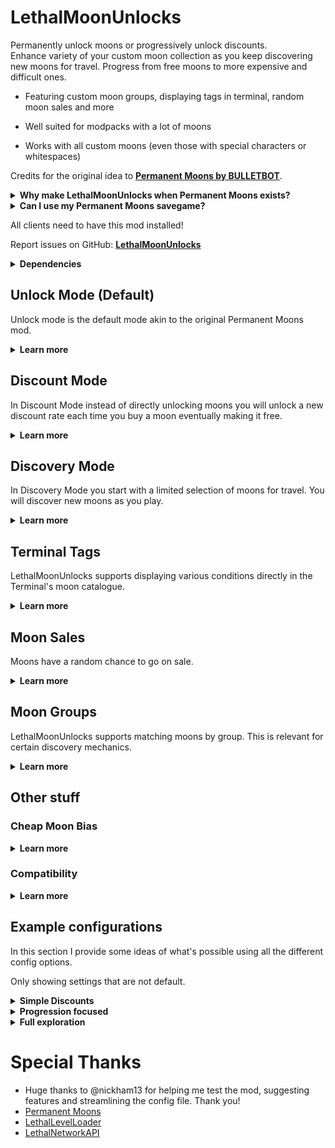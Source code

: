 # LethalMoonUnlocks

Permanently unlock moons or progressively unlock discounts.  
Enhance variety of your custom moon collection as you keep discovering new moons for travel.
Progress from free moons to more expensive and difficult ones.

- Featuring custom moon groups, displaying tags in terminal, random moon sales and more  

- Well suited for modpacks with a lot of moons  

- Works with all custom moons (even those with special characters or whitespaces)


Credits for the original idea to [**Permanent Moons by BULLETBOT**](https://thunderstore.io/c/lethal-company/p/BULLETBOT/Permanent_Moons/).
<details>
	<summary><strong>Why make LethalMoonUnlocks when Permanent Moons exists?</strong></summary>

Unfortunately Permanent Moons is not maintained anymore and has some issues with certain custom moons (`Atlas Abyss`, `Outpost-31`, ..) due to their names.  
This was really bugging me in my personal modpack where all the moon prices were balanced around permanently unlocking them.  
So I took this as a learning opportunity. 
</details>

<details>
	<summary><strong>Can I use my Permanent Moons savegame?</strong></summary>

Yes, LethalMoonUnlocks automatically imports your Permanent Moons data from existing save files when you load into them.  
Any data for moons that are not installed (or enabled) at the time or can't be matched for other reasons will be discarded.  

You can uninstall Permanent Moons directly after installing this. There's no need to start the game with both installed once or anything like that.

</details>

All clients need to have this mod installed!

Report issues on GitHub: [**LethalMoonUnlocks**](https://github.com/YoBii/LethalMoonUnlocks)

<details>
	<summary><strong>Dependencies</strong></summary>

- LethalNetwork API - Used for sending data between host and clients.
- LLL - used for changing moon prices and visibility (discoverability), as well as adding tags to the moon catalogue.

If you don't use LLL, you don't have custom moons, so you can use Permanent Moons (link above) just fine.
</details>


## Unlock Mode (Default)
Unlock mode is the default mode akin to the original Permanent Moons mod.
<details>
  <summary><strong style="">Learn more</strong></summary>
<br>

In Unlock Mode you unlock paid moons by routing to them once. From that point on the moon will be free to route to. 

There are config options available to customize your experience in Unlock Mode.  
Read this section for more information.

### (Optional) Unlocks Expire
You can set unlocks to expire. This means you can only make use of an unlock a limited number of times.  
Once you unlocked a moon you can route to it for free. Every time you do your unlock comes closer to expiring.  
After the set limit of uses has been reached, the unlock expires - resetting the moon to its original price.

### Discovery Mode related
These options provide customization for when you're using Unlock Mode together with Discovery Mode.  
For more information read the section about [**Discovery Mode**](#discovery-mode).
<details>
  <summary>Show discovery related options</summary>

#### (Optional) Unlocked Moons are Permanently Discovered
When a moon is unlocked it will be permanently discovered. That means it's added to the moons available in the Terminal's moon catalogue - on top of your base selection.  
Essentially this will make it so any moon you've unlocked will always be available for travel in Discovery Mode.

#### (Optional) Reset Permanent Discoveries on Expiry
When the unlock for a permanently discovered moon expires it will also reset that moon's permanent discovery status making it disappear from the moon catalogue.  
> This is the only way permanent discoveries can vanish during a run making it useful to increase variety in the late game.
</details>

### (Optional) Quota Unlocks
Quota Unlocks are a mechanic that rewards your for meeting the quota by granting random unlocks for free.  
<details>
  <summary>Quota Unlock Configuration</summary>

- set the chance to trigger Quota Unlocks
- set a min and max for the amount of moons to unlock when triggered
- limit Quota Unlocks to moons up to a certain price
- limit the total number of times Quota Unlocks can be triggered
</details>

</details>

## Discount Mode
In Discount Mode instead of directly unlocking moons you will unlock a new discount rate each time you buy a moon eventually making it free.  
<details>
  <summary><strong style="">Learn more</strong></summary>
<br>

Discount Mode provides a middle-ground for when you think directly unlocking moons is a bit too easy or just doesn't fit your balancing.  

There are config options available to customize your experience in Discount Mode.  
Read this section for more information.

### Discount rates
Moons will progress through a configurable list of discount rates. With each discount received the next rate is unlocked.  
You can set up as many discount rates as you like and they don't necessarily have to go from low to high.

For example you could set up discounts so that moons are 50% off after your first purchase, 75% after the second and free after the third.
That would be achieved by setting the discount rates config option to `50,75,100`.
> Typically the final rate would be 100 - making the moon free like a normal 'Unlock'.  

### (Optional) Discounts Expire
You can set discounts to expire. This means you can only make use of a fully discounted moon a limited number of times.  
Once a moon is fully discounted you can route to it for free. Every time you do your discount comes closer to expiring.  
After the set limit of uses has been reached, the discount expires - resetting the moon to its original price.
> This option requires you to set up discount rates so that the final rate is free (100)

### Discovery Mode related
These options provide customization for when you're using Discount Mode together with Discovery Mode.  
For more information read the section about [**Discovery Mode**](#discovery-mode).

<details>
  <summary>Show discovery related options</summary>

#### (Optional) Discounted Moons are Permanently Discovered
When a moon is discounted it will be permanently discovered. That means it's added to the moons available in the Terminal's moon catalogue - on top of your base selection.  
Essentially this will make it so any moon you've unlocked a discount for will always be available for travel in Discovery Mode.

#### (Optional) Reset Permanent Discoveries on Expiry
When the discount for a permanently discovered moon expires it will also reset that moon's permanent discovery status making it disappear from the moon catalogue.  
> This is the only way permanent discoveries can vanish during a run making it useful to increase variety in the late game.
</details>

### (Optional) Quota Discounts
Quota Discounts are a mechanic that rewards your for meeting the quota by granting random discounts for free.  
<details>
  <summary>Quota Discounts Configuration</summary>

- set the chance to trigger Quota Discounts
- set a min and max for the amount of moons to receive a discount (rate) when triggered
- limit the total number of times Quota Unlocks can be triggered
</details>

### (Optional) Quota Full Discounts
Quota Full Discounts are a mechanic that rewards your for meeting the quota by unlocking the final discount rate for random moons for free.  
<details>
	<summary>Quota Discounts Configuration</summary>

- set the chance to trigger Quota Full Discounts
- set a min and max for the amount of moons receive the final discount rate when triggered
- limit Quota Full Discounts to moons up to a certain price
- limit the total number of times Quota Full Discounts can be triggered
</details>

</details>


## Discovery Mode
In Discovery Mode you start with a limited selection of moons for travel. You will discover new moons as you play.
<details>
  <summary><strong style="">Learn more</strong></summary>
<br>

The configuration options for this mode are plentiful.  
Read this section for more information on Discovery mode.

### General
Discovery Mode is all about exploration and progression and synergizes very well with having a lot of custom moons.  

There are various ways to discover new moons - adding a completely new aspect to the game: *Moon Progression*
New moons can be discovered regularly, as a reward, randomly - or any combination of those.

There's even support for moon group matching using custom defined groups.
This means you can set up your own moon groups (galaxies, solar systems, tiers, etc.) and when you travel to a moon you might discover more moons of the same group.

But first let's start with the basics or rather - the base selections.  

### Base Selections (Moon rotation)
When you start a new game in Discovery Mode your selection of moons available for travel in the Terminal's moon catalogue are limited.  
How many moons are available is determined by your moon base counts. There are three:
- Free moons (every moon that has a original route price of 0 credits)
- Dynamic free moons (every moon that currently has a route price of 0 credits)
- Paid moons

You can configure the base count for each of those and you can also have them increase every time the current selection (or rotation) is shuffled.

### Shuffling
By default every time a new quota begins the moon rotation will be shuffled i.e. the current selection is discarded and new moons will be randomly selected.  
You have options to change this to shuffle every day instead or never shuffle at all.

### Discovered moons (Discoveries)
Every moon available for travel in the Terminal is considered a discovered moon - including the base selections.  
However as mentioned before there are more ways to discover moons that that. Those will be added on top of your base selection.
They will *also vanish* when the rotation is shuffled. That is unless.. you make them permanent.

### Permanently Discovered Moons (Permanent Discoveries)
Permanently discovered moons are just that - permanent. Meaning they are added on top of your base selection but *do not* vanish on shuffle.  
Moons can be permanently discovered in various ways and this ultimately depends on your configuration. 

It could be
- making discoveries permanent by unlocking them (or unlocking a discount)
- making discoveries permanent by landing a set number of times
- making discoveries granted by a certain mechanic permanent

Of course in the same way you can also permanently discover moons from the base selections.

Permanent discoveries allow you to pick moons from your current rotation and keep them around for the rest of the run.
> Combined with the discovery mechanics below this allows for granting more and more additional discoveries as the quota progresses but in order to keep any of them, you have to purchase them.
> This can incentivize buying moons even several days into a quota. Especially when combined with [Moon Sales](#moon-sales)

The only way permanent discoveries can vanish are the options associated with unlocks and discounts expiring.
> This can enhance variety in the late game

### (Optional) Quota Discoveries
Quota Discoveries are a mechanic that rewards your for meeting the quota by granting one or more moon discoveries.  
<details>
	<summary>Quota Discoveries Configuration</summary>

- set the chance to trigger Quota Discoveries
- set a min and max for the amount of moons discovered
- make moons discovered this way permanent discoveries
</details>

### (Optional) Travel Discoveries
Travel Discoveries are a mechanic that randomly grants moon discoveries as you route and travel to paid moons.
<details>
	<summary>Travel Discoveries Configuration</summary>

- set the chance to trigger a Travel Discovery
- set a min and max for the amount of moons discovered
- make moons discovered this way permanent discoveries
- prefer discovering moons that belong to the same group as the one you've routed to (see [Moon Groups](#moon-groups))
</details>

### (Optional) New Day Discoveries
New Day Discoveries are a mechanic that randomly grants moons when a new day begins.
<details>
	<summary>New Day Discoveries Configuration</summary>

- set the chance to trigger a New Day Discovery
- set a min and max for the amount of moons discovered
- make moons discovered this way permanent discoveries
- prefer discovering moons that belong to the same group as the one you're currently located at (see [Moon Groups](#moon-groups))
</details>

</details>

## Terminal Tags
LethalMoonUnlocks supports displaying various conditions directly in the Terminal's moon catalogue.
<details>
  <summary><strong style="">Learn more</strong></summary>
<br>

Terminal Tags are disabled by default.  
If you're using anything but unlocks it's recommended to turn them on.

Terminal Tags present you all information relevant to LethalMoonUnlocks directly in the moon catalogue.  
Which tags are displayed depends on the current state of each moon and your configuration.

You can enable or disable every tag individually.

Here's an example where I tried to fit all tags on a single screenshot. Explanation for each tag below.

![Example of LMU Terminal Tags](https://i.ibb.co/nrtGcY9/image.png)

<details>
  <summary><strong style="">Looks too crowded? Check this out</strong></summary>

  There's a config option in the advanced section allowing you to control the maximum tag line length.  
  This can give the moon catalogue a more organized look at the cost of more scrolling.

![More organized example of Terminal Tags](https://i.ibb.co/88ZGLXj/image.png)

</details>

| Tag | Information |
| --- | --- |
| **[IN ORBIT]** | Indicates the moon you're currently orbiting.|
| **[UNEXPLORED]** | Indicates which moons you haven't landed on |
| **[EXPLORED: X]** | Indicates which moons you have landed on and keeps track of your total landings. |
| **[UNLOCK]** | Indicates the moon is unlocked. |
| **[UNLOCK EXPIRES:X]** | Indicates how many times you can route to the moon for free before the unlock expires. |
| **[DISCOUNT-XX%]** | Discount Mode: indicates the moon is on discount and shows the currently unlocked rate. |
| **[DISCOUNT EXPIRES:X]** | Indicates how many times you can route to the moon for free until the discount expires. |
| **[NEW]** | Indicates the moon has been discovered for the first time this run. Resets every day. |
| **[PINNED]** | Indicates the moon has been permanently discovered - effectively pinning it in the moon catalogue. |
| **[SALE-XX%]** | Indicates the moon being on sale and shows the sales rate. |
| **[MoonGroups]** | For example [Zeekers Galaxy] or [VANILLA/FOREST]. Indicates the name(s) of the custom group(s) or LLL Tag(s) a moon belongs to. Only if moon group custom or tag matching is enabled. |

Tags are added to the moon catalogue using an event provided by LLL and will also show with TerminalFormatter!

</details>

## Moon Sales
Moons have a random chance to go on sale.
<details>
  <summary><strong style="">Learn more</strong></summary>
<br>

Each moon has a random chance to go on sale every time the sales are shuffled.  
Moon Sales are multiplicative with other price reductions like discounts from [**Discount Mode**](#discount-mode).

You can configure the chance as well as minimum and maximum sale rate.  
They can either be shuffled every quota or every day.
> Shuffling Moon Sales daily can incentivize buying moons even days into a quota.


</details>

## Moon Groups
LethalMoonUnlocks supports matching moons by group. This is relevant for certain discovery mechanics.

<details>
  <summary><strong style="">Learn more</strong></summary>
<br>

In Discovery mode all new discoveries are randomly selected. With moon group matching LethalMoonUnlocks will prefer selecting from group matches instead of all moons.

This is always in reference to a *matching moon*. For [**Travel Discoveries**](#optional-travel-discoveries) that is the moon you've routed to and for [**New Day Discoveries**](#optional-new-day-discoveries) it's the moon you're currently at.

Moon group matching can be disabled individually for each of these mechanics.

There are multiple group matching methods available.

### Price, PriceRange, PriceRangeUpper
All of these methods use the moon's original prices to match them into groups.

**Price** matches all moons that share the exact same price.

**PriceRange** matches all moons within a configurable +- price range.

**PriceRangeUpper** same as PriceRange but only considers equally or more expensive moons.

### Tag
Selects a random LLL content tag and matches all other moons sharing that tag.

### Custom
Custom allows you to define fully custom groups. A group is defined by name and a list of members (moons).  

A moon will always match with all members of the same group.  
If a moon is member of multiple groups, a random group will be selected for matching.  
When all members of every group are already discovered a random moon will be chosen instead.

The group name will be displayed in various locations in-game e.g. *Autopilot discovered new moons during travel to Zeekers Galaxy*.
</details>

## Other stuff

### Cheap Moon Bias
<details>
  <summary><strong style="">Learn more</strong></summary>
<br>

In Discovery Mode moons will be randomly selected (as new discoveries) e.g. when a the paid selection is shuffled. 
**Cheap Moon Bias** will increase the odds of cheaper moons being selected.
>Makes it less likely - especially in the early game - to only discover moons you can't afford yet.

The bias value is configurable. The bias in its entirety can be enabled or disabled for each applicable discovery mechanic.
</details>

### Compatibility
<details>
  <summary><strong style="">Learn more</strong></summary>

#### LethalConstellations
*Planned!*

#### TerminalFormatter
Tags are shown in TerminalFormatter moons node. Thanks @mrov!

#### LethalQuantities
Advanced config option to prefer LQ risk levels in moon catalogue.

#### Malfunctions
Advanced config option to enable interpreting Malfunctions' Navigation malfunction as routing to a moon.  
If it's a paid moon LethalMoonUnlocks will see it as buying the moon - even though you didn't pay.

#### All mods displaying alert messages
LethalMoonUnlocks uses a queue for sending alert messages.  
Alerts from other mods and the vanilla game are added to the same queue to avoid overlapping and missing messages.
</details>

## Example configurations
In this section I provide some ideas of what's possible using all the different config options.

Only showing settings that are not default.
<details>
  <summary><strong style="">Simple Discounts</strong></summary>

	Display tags in terminal = true
	Discount rates = 50,75,90,100
	Discounts expire = 3
	Enable Quota Discounts = true
	Quota Discount trigger chance = 33
	Maximum discounted moon count = 2
	Enable Quota Full Discounts = true
	Quota Full Discount trigger chance = 10
	Moon Sales = true
	Shuffle sales daily = true

Simple setup with slightly modified discounts, rewards on Quota completion and Moon Sales.

</details>

<details>
  <summary><strong style="">Progression focused</strong></summary>

	Display tags in terminal = true
	Unlocked moons are permanently discovered = true
	Enable Discovery Mode = true
	Free moons base count = 99
	Paid moons base count = 3
	Enable Quota Discoveries = true
	Quota Discovery trigger chance = 100
	Maximum quota discovery moon count = 3
	Enable Travel Discoveries = true
	Travel Discovery trigger chance = 50
	Travel Discovery group matching = true
	Enable New Day Discoveries = true
	New Day Discovery trigger chance = 50
	New Day Discovery group matching = true
	Group Matching Method = PriceRange
	Price range = 500
	
All free and unlocked moons are always available for travel.  
3 paid moons available which are shuffled every quota. Additionally discover new moons on completing the quota, new day and travelling.
Buy them before the quota ends and you keep them, don't and they will be lost with shuffle.  
Repeat every quota and grow your catalogue.

</details>

<details>
  <summary><strong style="">Full exploration</strong></summary>

	Display tags in terminal = true
	Enable Discount Mode = true
	Discounts expire = 3
	Enable Discovery Mode = true
	Never shuffle = true
	Free moons base count = 1
	Dynamic free moons base count = 0
	Paid moons base count = 2
	Enable Travel Discoveries = true
	Travel Discovery trigger chance = 100
	Travel Discovery group matching = true
	Enable New Day Discoveries = true
	New Day Discovery trigger chance = 50
	Maximum new day discovery moon count = 2
	New Day Discovery group matching = true
	Group Matching Method = Custom
	Custom moon groups = ...

> Assumes fully set up custom moon groups

Start with only 1 free and 2 paid moons. Never shuffle the base selection. 
Instead discover new moons mainly by travel and on new days. Due to moon group matching you'll discover moons group by group.  
Fully discover a group and you'll discover moons from other groups. 
Add Quota rewards to preference. 

Depending on the amount of custom moons you have, a setup like this would probably require modifying quota steepness.

</details>

# Special Thanks

* Huge thanks to @nickham13 for helping me test the mod, suggesting features and streamlining the config file. Thank you!
* [Permanent Moons](https://thunderstore.io/c/lethal-company/p/BULLETBOT/Permanent_Moons/)
* [LethalLevelLoader](https://thunderstore.io/c/lethal-company/p/IAmBatby/LethalLevelLoader/)
* [LethalNetworkAPI](https://thunderstore.io/c/lethal-company/p/xilophor/LethalNetworkAPI/)